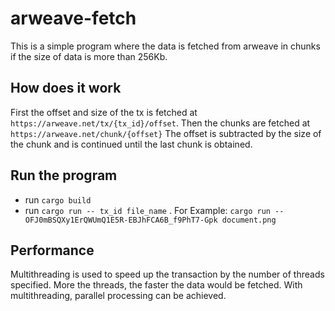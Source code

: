 # arweave-fetch

This is a simple program where the data is fetched from arweave in chunks if the size of data is more than 256Kb.

## How does it work

First the offset and size of the tx is fetched at `https://arweave.net/tx/{tx_id}/offset`.
Then the chunks are fetched at `https://arweave.net/chunk/{offset}`
The offset is subtracted by the size of the chunk and is continued until the last chunk is obtained.

## Run the program

- run `cargo build`
- run `cargo run -- tx_id file_name` .
  For Example: `cargo run -- OFJ0mBSQXy1ErQWUmQ1E5R-EBJhFCA6B_f9PhT7-Gpk document.png`
  
## Performance

Multithreading is used to speed up the transaction by the number of threads specified.
More the threads, the faster the data would be fetched. 
With multithreading, parallel processing can be achieved.
